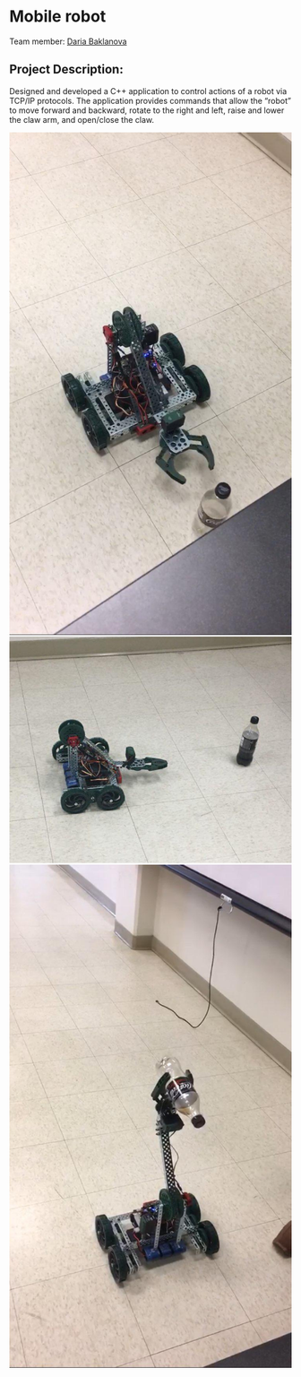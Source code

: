 # Mobile robot

Team member: [Daria Baklanova](https://www.linkedin.com/in/daria-baklanova-823049138/)

## Project Description:
Designed and developed a C++ application to control actions of a robot via TCP/IP protocols. The application provides commands that allow the “robot” to move forward and backward, rotate to the right and left, raise and lower the claw arm, and open/close the claw.


![Picture of the robot driver](https://github.com/OlenaVyshnevska/Mobile-Robot/blob/master/robot1.jpg)
![Picture of the robot driver](https://github.com/OlenaVyshnevska/Mobile-Robot/blob/master/robot2.jpg)
![Picture of the robot driver](https://github.com/OlenaVyshnevska/Mobile-Robot/blob/master/robot3.jpg)
